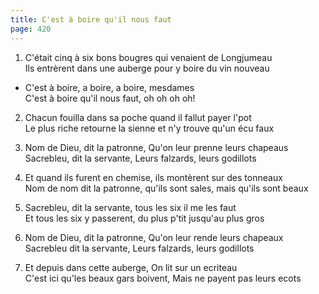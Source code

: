 ```yaml
---
title: C'est à boire qu'il nous faut
page: 420
---  
```



1. C'était cinq à six bons bougres qui venaient de Longjumeau  
Ils entrèrent dans une auberge pour y boire du vin nouveau  


- C'est à boire, a boire, a boire, mesdames  
C'est à boire qu'il nous faut, oh oh oh oh!  


2. Chacun fouilla dans sa poche quand il fallut payer l'pot  
Le plus riche retourne la sienne et n'y trouve qu'un écu faux  


3. Nom de Dieu, dit la patronne, Qu'on leur prenne leurs chapeaus  
Sacrebleu, dit la servante, Leurs falzards, leurs godillots  


4. Et quand ils furent en chemise, ils montèrent sur des tonneaux  
Nom de nom dit la patronne, qu'ils sont sales, mais qu'ils sont beaux  


5. Sacrebleu, dit la servante, tous les six il me les faut  
Et tous les six y passerent, du plus p'tit jusqu'au plus gros  


6. Nom de Dieu, dit la patronne, Qu'on leur rende leurs chapeaux  
Sacrebleu dit la servante, Leurs falzards, leurs godillots  


7. Et depuis dans cette auberge, On lit sur un ecriteau  
C'est ici qu'les beaux gars boivent, Mais ne payent pas leurs ecots  